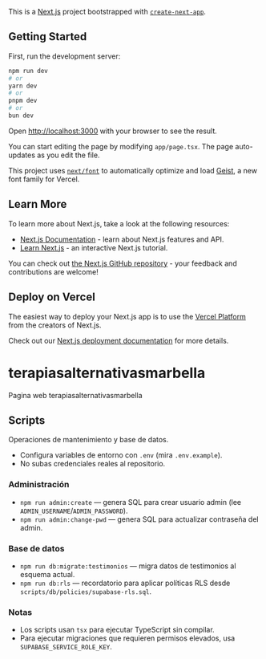 This is a [Next.js](https://nextjs.org) project bootstrapped with [`create-next-app`](https://nextjs.org/docs/app/api-reference/cli/create-next-app).

## Getting Started

First, run the development server:

```bash
npm run dev
# or
yarn dev
# or
pnpm dev
# or
bun dev
```

Open [http://localhost:3000](http://localhost:3000) with your browser to see the result.

You can start editing the page by modifying `app/page.tsx`. The page auto-updates as you edit the file.

This project uses [`next/font`](https://nextjs.org/docs/app/building-your-application/optimizing/fonts) to automatically optimize and load [Geist](https://vercel.com/font), a new font family for Vercel.

## Learn More

To learn more about Next.js, take a look at the following resources:

- [Next.js Documentation](https://nextjs.org/docs) - learn about Next.js features and API.
- [Learn Next.js](https://nextjs.org/learn) - an interactive Next.js tutorial.

You can check out [the Next.js GitHub repository](https://github.com/vercel/next.js) - your feedback and contributions are welcome!

## Deploy on Vercel

The easiest way to deploy your Next.js app is to use the [Vercel Platform](https://vercel.com/new?utm_medium=default-template&filter=next.js&utm_source=create-next-app&utm_campaign=create-next-app-readme) from the creators of Next.js.

Check out our [Next.js deployment documentation](https://nextjs.org/docs/app/building-your-application/deploying) for more details.
# terapiasalternativasmarbella
Pagina web terapiasalternativasmarbella

## Scripts

Operaciones de mantenimiento y base de datos.

- Configura variables de entorno con `.env` (mira `.env.example`).
- No subas credenciales reales al repositorio.

### Administración
- `npm run admin:create` — genera SQL para crear usuario admin (lee `ADMIN_USERNAME`/`ADMIN_PASSWORD`).
- `npm run admin:change-pwd` — genera SQL para actualizar contraseña del admin.

### Base de datos
- `npm run db:migrate:testimonios` — migra datos de testimonios al esquema actual.
- `npm run db:rls` — recordatorio para aplicar políticas RLS desde `scripts/db/policies/supabase-rls.sql`.

### Notas
- Los scripts usan `tsx` para ejecutar TypeScript sin compilar.
- Para ejecutar migraciones que requieren permisos elevados, usa `SUPABASE_SERVICE_ROLE_KEY`.
